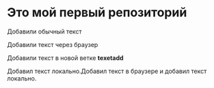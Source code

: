 # Это мой первый репозиторий

Добавили обычный текст

Добавили текст через браузер

Добавили текст в новой ветке **texetadd**

Добавил текст локально.Добавил текст в браузере и добавил текст локально.

